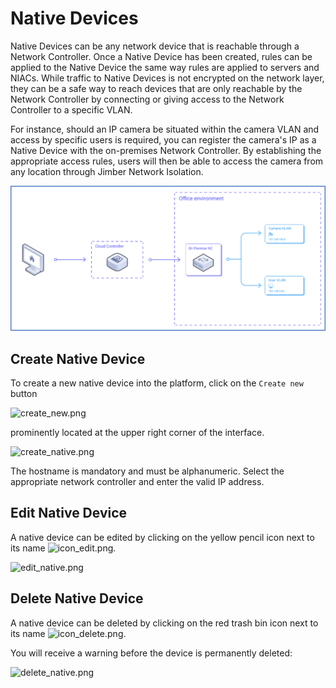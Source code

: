 # Native Devices

Native Devices can be any network device that is reachable through a Network Controller. Once a Native Device has been created, rules can be applied to the Native Device the same way rules are applied to servers and NIACs. While traffic to Native Devices is not encrypted on the network layer, they can be a safe way to reach devices that are only reachable by the Network Controller by connecting or giving access to the Network Controller to a specific VLAN.

For instance, should an IP camera be situated within the camera VLAN and access by specific users is required, you can register the camera's IP as a Native Device with the on-premises Network Controller. By establishing the appropriate access rules, users will then be able to access the camera from any location through Jimber Network Isolation.

![scheme1.png](scheme1.png)



## Create Native Device
To create a new native device into the platform, click on the `Create new`  button

![create_new.png](/create_new.png)

prominently located at the upper right corner of the interface.


![create_native.png](/create_native.png ':size=500x350')
                    
The hostname is mandatory and must be alphanumeric. Select the appropriate network controller and enter the valid IP address.

## Edit Native Device
  
 A native device can be edited by clicking on the yellow pencil icon next to its name ![icon_edit.png](/icon_edit.png ':size=35').
 
  ![edit_native.png](/edit_native.png ':size=500x350')
  
  
  ## Delete Native Device

 A native device can be deleted by clicking on the red trash bin icon next to its name ![icon_delete.png](/icon_delete.png ':size=35').
 
 You will receive a warning before the device is permanently deleted:
 
 ![delete_native.png](/delete_native.png ':size=500')
  